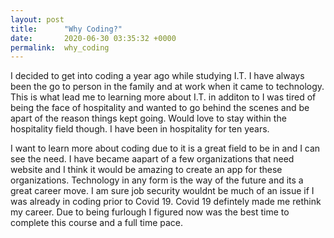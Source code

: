 ```yaml
---
layout: post
title:      "Why Coding?"
date:       2020-06-30 03:35:32 +0000
permalink:  why_coding
---
```



I decided to get into coding a year ago while studying I.T. I have always been the go to person in the family and at work when it came to technology. This is what lead me to learning more about I.T. in additon to I was tired of being the face of hospitality and wanted to go behind the scenes and be apart of the reason things kept going. Would love to stay within the hospitality field though. I have been in hospitality for ten years. 

I want to learn more about coding due to it is a great field to be in and I can see the need. I have became aapart of a few organizations that need website and I think it would be amazing to create an app for these organizations. 
Technology in any form is the way of the future and its a great career move. I am sure job security wouldnt be much of an issue if I was already in coding prior to Covid 19. Covid 19 defintely made me rethink my career. Due to being furlough I figured now was the best time to complete this course and a full time pace. 
